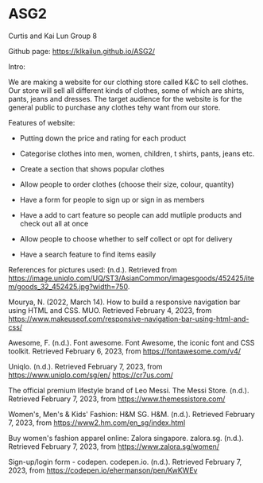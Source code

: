 # ASG2
Curtis and Kai Lun Group 8

Github page: https://klkailun.github.io/ASG2/

Intro:

We are making a website for our clothing store called K&C to sell clothes. Our store will sell all different kinds of clothes, some of which are shirts, pants, jeans and dresses. The target audience for the website is for the general public to purchase any clothes tehy want from our store.

Features of website:
- Putting down the price and rating for each product

- Categorise clothes into men, women, children, t shirts, pants, jeans etc.

- Create a section that shows popular clothes

- Allow people to order clothes (choose their size, colour, quantity)

- Have a form for people to sign up or sign in as members

- Have a add to cart feature so people can add mutliple products and check out all at once

- Allow people to choose whether to self collect or opt for delivery

- Have a search feature to find items easily


References for pictures used:
 (n.d.). Retrieved from https://image.uniqlo.com/UQ/ST3/AsianCommon/imagesgoods/452425/item/goods_32_452425.jpg?width=750. 

Mourya, N. (2022, March 14). How to build a responsive navigation bar using HTML and CSS. MUO. Retrieved February 4, 2023, from https://www.makeuseof.com/responsive-navigation-bar-using-html-and-css/ 

Awesome, F. (n.d.). Font awesome. Font Awesome, the iconic font and CSS toolkit. Retrieved February 6, 2023, from https://fontawesome.com/v4/

Uniqlo. (n.d.). Retrieved February 7, 2023, from https://www.uniqlo.com/sg/en/ 
https://cr7us.com/

The official premium lifestyle brand of Leo Messi. The Messi Store. (n.d.). Retrieved February 7, 2023, from https://www.themessistore.com/ 

Women's, Men's & Kids' Fashion: H&M SG. H&M. (n.d.). Retrieved February 7, 2023, from https://www2.hm.com/en_sg/index.html 

Buy women's fashion apparel online: Zalora singapore. zalora.sg. (n.d.). Retrieved February 7, 2023, from https://www.zalora.sg/women/

Sign-up/login form - codepen. codepen.io. (n.d.). Retrieved February 7, 2023, from https://codepen.io/ehermanson/pen/KwKWEv